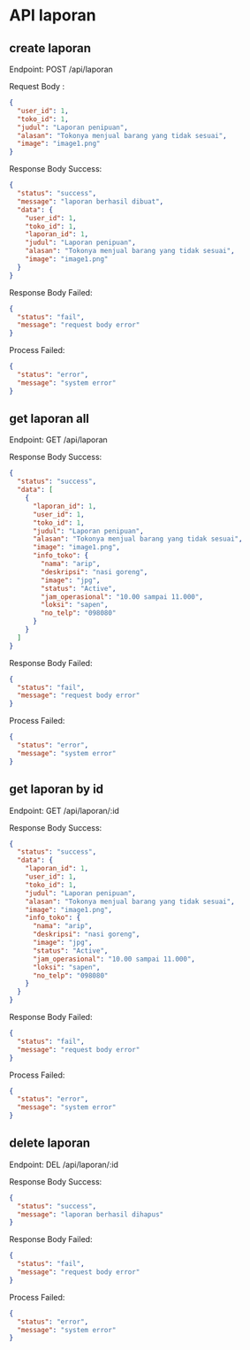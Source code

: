 # API laporan

## create laporan

Endpoint: POST /api/laporan

Request Body :

```json
{
  "user_id": 1,
  "toko_id": 1,
  "judul": "Laporan penipuan",
  "alasan": "Tokonya menjual barang yang tidak sesuai",
  "image": "image1.png"
}
```

Response Body Success:

```json
{
  "status": "success",
  "message": "laporan berhasil dibuat",
  "data": {
    "user_id": 1,
    "toko_id": 1,
    "laporan_id": 1,
    "judul": "Laporan penipuan",
    "alasan": "Tokonya menjual barang yang tidak sesuai",
    "image": "image1.png"
  }
}
```

Response Body Failed:

```json
{
  "status": "fail",
  "message": "request body error"
}
```

Process Failed:

```json
{
  "status": "error",
  "message": "system error"
}
```

## get laporan all

Endpoint: GET /api/laporan

Response Body Success:

```json
{
  "status": "success",
  "data": [
    {
      "laporan_id": 1,
      "user_id": 1,
      "toko_id": 1,
      "judul": "Laporan penipuan",
      "alasan": "Tokonya menjual barang yang tidak sesuai",
      "image": "image1.png",
      "info_toko": {
        "nama": "arip",
        "deskripsi": "nasi goreng",
        "image": "jpg",
        "status": "Active",
        "jam_operasional": "10.00 sampai 11.000",
        "loksi": "sapen",
        "no_telp": "098080"
      }
    }
  ]
}
```

Response Body Failed:

```json
{
  "status": "fail",
  "message": "request body error"
}
```

Process Failed:

```json
{
  "status": "error",
  "message": "system error"
}
```

## get laporan by id

Endpoint: GET /api/laporan/:id

Response Body Success:

```json
{
  "status": "success",
  "data": {
    "laporan_id": 1,
    "user_id": 1,
    "toko_id": 1,
    "judul": "Laporan penipuan",
    "alasan": "Tokonya menjual barang yang tidak sesuai",
    "image": "image1.png",
    "info_toko": {
      "nama": "arip",
      "deskripsi": "nasi goreng",
      "image": "jpg",
      "status": "Active",
      "jam_operasional": "10.00 sampai 11.000",
      "loksi": "sapen",
      "no_telp": "098080"
    }
  }
}
```

Response Body Failed:

```json
{
  "status": "fail",
  "message": "request body error"
}
```

Process Failed:

```json
{
  "status": "error",
  "message": "system error"
}
```

## delete laporan

Endpoint: DEL /api/laporan/:id

Response Body Success:

```json
{
  "status": "success",
  "message": "laporan berhasil dihapus"
}
```

Response Body Failed:

```json
{
  "status": "fail",
  "message": "request body error"
}
```

Process Failed:

```json
{
  "status": "error",
  "message": "system error"
}
```

